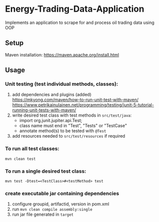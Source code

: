 # Energy-Trading-Data-Application

Implements an application to scrape for and process oil trading data using OOP

## Setup 

Maven installation: https://maven.apache.org/install.html



## Usage


### Unit testing (test individual methods, classes): 
1. add dependencies and plugins (added)
https://mkyong.com/maven/how-to-run-unit-test-with-maven/
https://www.petrikainulainen.net/programming/testing/junit-5-tutorial-running-unit-tests-with-maven/
2. write desired test class with test methods in ```src/test/java```:
   - import org.junit.jupiter.api.Test;
   - class name must end in "Test", "Tests" or "TestCase"
   - annotate method(s) to be tested with ```@Test```
3. add resources needed to ```src/test/resources``` if required

### To run all test classes:
```mvn clean test```

### To run a single desired test class:
```mvn test -Dtest=<TestClass>#<testMethod> test```


### create executable jar containing dependencies 
1. configure groupid, artifactid, version in pom.xml
2. run ```mvn clean compile assembly:single```
3. run jar file generated in ```target```
